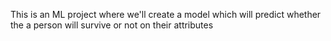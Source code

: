 This is an ML project where we'll create a model which will predict whether the a person will survive or not on their attributes
